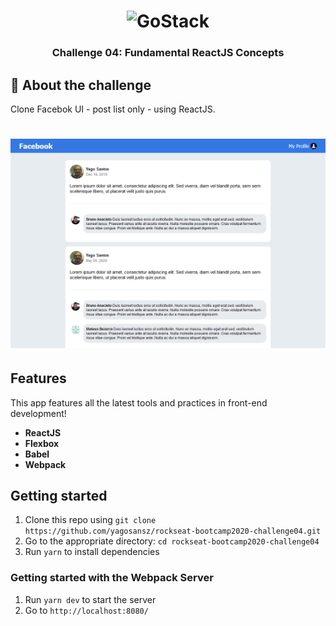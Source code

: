 <h1 align="center">
    <img alt="GoStack" src="https://rocketseat-cdn.s3-sa-east-1.amazonaws.com/bootcamp-header.png" width="200px" />
</h1>

<h3 align="center">
  Challenge 04: Fundamental ReactJS Concepts
</h3>

## :rocket: About the challenge

Clone Facebok UI - post list only - using ReactJS.

<h1 align="center">
    <img src="./src/assets/faceui.png" alt="Facebook UI" />
</h1>

## Features

This app features all the latest tools and practices in front-end development!

- **ReactJS**
- **Flexbox**
- **Babel** 
- **Webpack**

## Getting started

1. Clone this repo using `git clone https://github.com/yagosansz/rockseat-bootcamp2020-challenge04.git`
2. Go to the appropriate directory: `cd rockseat-bootcamp2020-challenge04`<br />
3. Run `yarn` to install dependencies<br />

### Getting started with the Webpack Server

1. Run `yarn dev` to start the server
2. Go to `http://localhost:8080/`